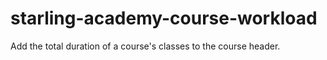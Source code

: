 # starling-academy-course-workload
Add the total duration of a course's classes to the course header.
